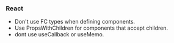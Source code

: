 ### React

- Don't use FC types when defining components.
- Use PropsWithChildren for components that accept children.
- dont use useCallback or useMemo.
